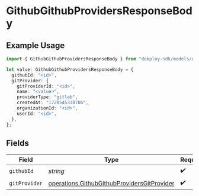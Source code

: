 # GithubGithubProvidersResponseBody

## Example Usage

```typescript
import { GithubGithubProvidersResponseBody } from "dokploy-sdk/models/operations";

let value: GithubGithubProvidersResponseBody = {
  githubId: "<id>",
  gitProvider: {
    gitProviderId: "<id>",
    name: "<value>",
    providerType: "gitlab",
    createdAt: "1728545338786",
    organizationId: "<id>",
    userId: "<id>",
  },
};
```

## Fields

| Field                                                                                                      | Type                                                                                                       | Required                                                                                                   | Description                                                                                                |
| ---------------------------------------------------------------------------------------------------------- | ---------------------------------------------------------------------------------------------------------- | ---------------------------------------------------------------------------------------------------------- | ---------------------------------------------------------------------------------------------------------- |
| `githubId`                                                                                                 | *string*                                                                                                   | :heavy_check_mark:                                                                                         | N/A                                                                                                        |
| `gitProvider`                                                                                              | [operations.GithubGithubProvidersGitProvider](../../models/operations/githubgithubprovidersgitprovider.md) | :heavy_check_mark:                                                                                         | N/A                                                                                                        |